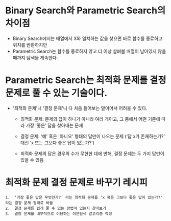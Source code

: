 # Binary Search와 Parametric Search의 차이점

- Binary Search에서는 배열에서 X와 일치하는 값을 찾으면 바로 함수를 종료하고 위치를 반환하지만
- Parametric Search는 함수를 종료하지 않고 더 이상 살펴볼 배열이 남아있지 않을때까지 탐색을 계속한다.

# Parametric Search는 최적화 문제를 결정 문제로 풀 수 있는 기술이다.

- '최적화 문제'니 '결정 문제'니 다 처음 들어보는 말이어서 어려울 수 있다.

   * 최적화 문제: 문제의 답이 하나가 아니라 여러 개이고, 그 중에서 어떤 기준에 따라 가장 '좋은' 답을 찾아내는 문제

   * 결정 문제: '예' 혹은 '아니오' 형태의 답만이 나오는 문제 (‘답 x가 존재하는가?’ 대신 ‘x 또는 그보다 좋은 답이 있는가?’)

   * 최적화 문제의 답은 경우의 수가 무한한 데에 반해, 결정 문제는 두 가지 답만이 있을 수 있음

 

# 최적화 문제 결정 문제로 바꾸기 레시피
    1.  ‘가장 좋은 답은 무엇인가?’ 라는 최적화 문제를 ‘x 혹은 그보다 좋은 답이 있는가?' 라는 결정 문제 형태로 바꿈
    2.  결정 문제를 쉽게 풀 수 있는 방법이 있는지 찾아보기
    3.  결정 문제를 내부적으로 이용하는 이분탐색 알고리즘 작성
